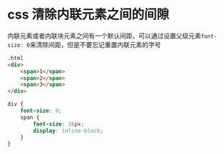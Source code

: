 <!-- Date: 2016-12-19 01:55 -->

# css 清除内联元素之间的间隙

内联元素或者内联块元素之间有一个默认间距，可以通过设置父级元素`font-size: 0`来清除间距，但是不要忘记重置内联元素的字号

```html
.html
<div>
    <span>1</span>
    <span>2</span>
    <span>3</span>
</div>
```

```css
div {
    font-size: 0;
    span {
        font-size: 16px;
        display: inline-block;
    }
}
```
